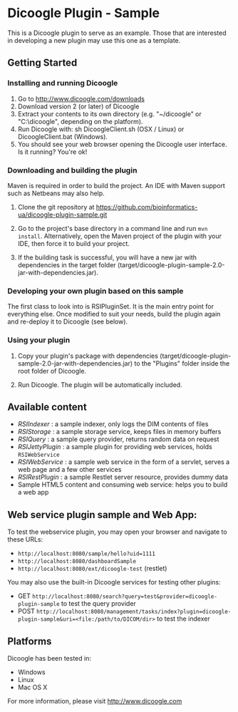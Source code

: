 Dicoogle Plugin - Sample 
========================

This is a Dicoogle plugin to serve as an example. Those that are interested in developing a new
plugin may use this one as a template.

Getting Started
---------------

### Installing and running Dicoogle

1. Go to http://www.dicoogle.com/downloads
2. Download version 2 (or later) of Dicoogle
3. Extract your contents to its own directory (e.g. "~/dicoogle" or "C:\dicoogle", depending on the platform).
4. Run Dicoogle with: sh DicoogleClient.sh (OSX / Linux) or DicoogleClient.bat (Windows).
5. You should see your web browser opening the Dicoogle user interface. Is it running? You're ok!

### Downloading and building the plugin

Maven is required in order to build the project. An IDE with Maven support such as Netbeans may also help.

1. Clone the git repository at https://github.com/bioinformatics-ua/dicoogle-plugin-sample.git

2. Go to the project's base directory in a command line and run `mvn install`. Alternatively, open
   the Maven project of the plugin with your IDE, then force it to build your project.

3. If the building task is successful, you will have a new jar with dependencies in the target
   folder (target/dicoogle-plugin-sample-2.0-jar-with-dependencies.jar).

### Developing your own plugin based on this sample

The first class to look into is RSIPluginSet. It is the main entry point for everything else.
Once modified to suit your needs, build the plugin again and re-deploy it to Dicoogle (see below).

### Using your plugin

1. Copy your plugin's package with dependencies (target/dicoogle-plugin-sample-2.0-jar-with-dependencies.jar)
   to the "Plugins" folder inside the root folder of Dicoogle.

2. Run Dicoogle. The plugin will be automatically included.

Available content
-----------------

- _RSIIndexer_ : a sample indexer, only logs the DIM contents of files
- _RSIStorage_ : a sample storage service, keeps files in memory buffers
- _RSIQuery_ : a sample query provider, returns random data on request
- _RSIJettyPlugin_ : a sample plugin for providing web services, holds `RSIWebService`
- _RSIWebService_ : a sample web service in the form of a servlet, serves a web page and a few other services
- _RSIRestPlugin_ : a sample Restlet server resource, provides dummy data
- Sample HTML5 content and consuming web service: helps you to build a web app

Web service plugin sample and Web App: 
--------------------------------------

To test the webservice plugin, you may open your browser and navigate to these URLs:

- `http://localhost:8080/sample/hello?uid=1111`
- `http://localhost:8080/dashboardSample`
- `http://localhost:8080/ext/dicoogle-test` (restlet)

You may also use the built-in Dicoogle services for testing other plugins:

- GET `http://localhost:8080/search?query=test&provider=dicoogle-plugin-sample` to test the query provider
- POST `http://localhost:8080/management/tasks/index?plugin=dicoogle-plugin-sample&uri=<file:/path/to/DICOM/dir>` to test the indexer

Platforms
----------

Dicoogle has been tested in:

- Windows
- Linux
- Mac OS X

For more information, please visit http://www.dicoogle.com

